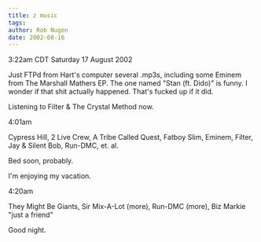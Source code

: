 ```yaml
---
title: z music
tags: 
author: Rob Nugen
date: 2002-08-16
---
```


<p class=date>3:22am CDT Saturday 17 August 2002</p>

<p>Just FTPd from Hart's computer several .mp3s, including some Eminem
from The Marshall Mathers EP.  The one named "Stan (ft. Dido)" is
funny.  I wonder if that shit actually happened.  That's fucked up if
it did.</p>

<p>Listening to Filter & The Crystal Method now.</p>

<p class=date>4:01am</p>

<p>Cypress Hill, 2 Live Crew, A Tribe Called Quest, Fatboy Slim,
Eminem, Filter, Jay & Silent Bob, Run-DMC, et. al.</p>

<p>Bed soon, probably.</p>

<p>I'm enjoying my vacation.</p>

<p class=date>4:20am</p>

<p>They Might Be Giants, Sir Mix-A-Lot (more), Run-DMC (more), Biz
Markie "just a friend"</p>

<p>Good night.</p>
